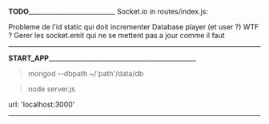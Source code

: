 ______________________TODO_________________________________________________
Socket.io in routes/index.js:

Probleme de l'id static qui doit incrementer
Database player (et user ?) WTF ?
Gerer les socket.emit qui ne se mettent pas a jour comme il faut
___________________________________________________________________________

__________START_APP________________________________________________________

> mongod --dbpath ~/'path'/data/db

> node server.js

url: 'localhost:3000'
___________________________________________________________________________
